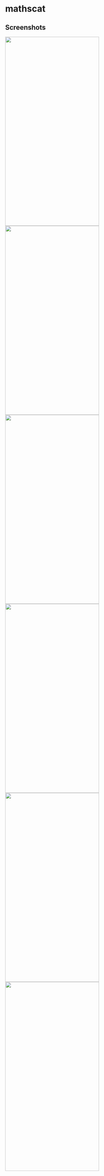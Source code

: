 # mathscat

## Screenshots
<img src="./screenshots/ss_1.png" width="300" height="600">        <img src="./screenshots/ss_2.png" width="300" height="600">
<img src="./screenshots/ss_3.png" width="300" height="600">        <img src="./screenshots/ss_4.png" width="300" height="600">
<img src="./screenshots/ss_5.png" width="300" height="600">        <img src="./screenshots/ss_6.png" width="300" height="600">
